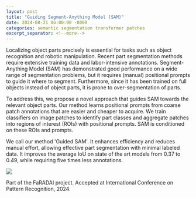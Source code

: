 ```yaml
---
layout: post
title: "Guiding Segment-Anything Model (SAM)"
date: 2024-08-21 06:00:00 -0000
categories: semantic segmentation transformer patches
excerpt_separator: <!--more-->
---
```


Localizing object parts precisely is essential for tasks such as object recognition and robotic manipulation. 
Recent part segmentation methods require extensive training data and labor-intensive annotations. 
Segment-Anything Model (SAM) has demonstrated good performance on a wide range of segmentation problems, 
but it requires (manual) positional prompts to guide it where to segment. 
Furthermore, since it has been trained on full objects instead of object parts, 
it is prone to over-segmentation of parts. 

To address this, we propose a novel approach that guides SAM towards the relevant object parts. 
Our method learns positional prompts from coarse patch annotations that are easier and cheaper to acquire. 
We train classifiers on image patches to identify part classes and aggregate patches into regions of interest (ROIs) with positional prompts. 
SAM is conditioned on these ROIs and prompts. 

We call our method 'Guided SAM'. 
It enhances efficiency and reduces manual effort, allowing effective part segmentation with minimal labeled data. 
It improves the average IoU on state of the art models from 0.37 to 0.49, while requiring five times less annotations.

<img src="https://gertjanburghouts.github.io/pictures/guidedSAM.jpg">

Part of the FaRADAI project. 
Accepted at International Conference on Pattern Recognition, 2024.
